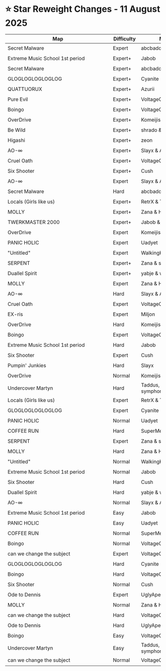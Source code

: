 # ⭐ Star Reweight Changes - 11 August 2025

| <div style="width:325px">Map</div> | <div style="width:75px">Difficulty</div> | <div style="width:200px">Mapper(s)</div> | <div style="width:175px">Star Rating Change</div> |
|-----|------------|-----------|---------------------------------------------------|
| Secret Malware | Expert | abcbadq, helloiamdaan | ⭐ 13.53 → ⭐ 13.59 |
| Extreme Music School 1st period | Expert+ | Jabob | ⭐ 12.77 → ⭐ 12.42 |
| Secret Malware | Expert+ | abcbadq, helloiamdaan | ⭐ 12.61 → ⭐ 14.2 |
| GLOGLOGLOGLOGLOG | Expert+ | Cyanite | ⭐ 12.46 → ⭐ 12.31 |
| QUATTUORUX | Expert+ | Azurii | ⭐ 12.15 → ⭐ 12.16 |
| Pure Evil | Expert+ | VoltageO & Aquaflee | ⭐ 12.1 → ⭐ 12.12 |
| Boingo | Expert+ | VoltageO | ⭐ 11.9 → ⭐ 11.43 |
| OverDrive | Expert+ | Komeijisan051 | ⭐ 11.23 → ⭐ 11.65 |
| Be Wild | Expert+ | shrado & Bitz | ⭐ 11.17 → ⭐ 11.07 |
| Higashi | Expert+ | zeon | ⭐ 11.1 → ⭐ 11.64 |
| AO-∞ | Expert+ | Slayx & Aquaflee | ⭐ 10.98 → ⭐ 11.51 |
| Cruel Oath | Expert+ | VoltageO | ⭐ 10.62 → ⭐ 11.07 |
| Six Shooter | Expert+ | Cush | ⭐ 10.57 → ⭐ 10.72 |
| AO-∞ | Expert | Slayx & Aquaflee | ⭐ 10.46 → ⭐ 10.91 |
| Secret Malware | Hard | abcbadq & helloiamdaan | ⭐ 10.37 → ⭐ 11.34 |
| Locals (Girls like us) | Expert+ | RetrX & Tranch | ⭐ 10.31 → ⭐ 9.76 |
| MOLLY | Expert+ | Zana & Hener | ⭐ 9.66 → ⭐ 10.16 |
| TWERKMASTER 2000 | Expert+ | Jabob & Bitz | ⭐ 9.44 → ⭐ 10.35 |
| OverDrive | Expert | Komeijisan051 | ⭐ 9.33 → ⭐ 9.61 |
| PANIC HOLIC | Expert | Uadyet | ⭐ 8.7 → ⭐ 9.05 |
| "Untitled" | Expert | WalkingKat | ⭐ 8.62 → ⭐ 8.81 |
| SERPENT | Expert+ | Zana & steeak | ⭐ 8.46 → ⭐ 9.54 |
| Duallel Spirit | Expert+ | yabje & wangyufy | ⭐ 7.88 → ⭐ 8.23 |
| MOLLY | Expert | Zana & Hener | ⭐ 7.87 → ⭐ 8.54 |
| AO-∞ | Hard | Slayx & Aquaflee | ⭐ 7.65 → ⭐ 7.9 |
| Cruel Oath | Expert | VoltageO | ⭐ 7.64 → ⭐ 7.23 |
| EX-ris | Expert | Miljon | ⭐ 7.59 → ⭐ 7.65 |
| OverDrive | Hard | Komeijisan051 | ⭐ 7.48 → ⭐ 7.53 |
| Boingo | Expert | VoltageO | ⭐ 7.39 → ⭐ 8.01 |
| Extreme Music School 1st period | Hard | Jabob | ⭐ 7.37 → ⭐ 8.29 |
| Six Shooter | Expert | Cush | ⭐ 7.08 → ⭐ 7.27 |
| Pumpin' Junkies | Hard | Slayx | ⭐ 6.72 → ⭐ 7.26 |
| OverDrive | Normal | Komeijisan051 | ⭐ 6.47 → ⭐ 6.37 |
| Undercover Martyn | Hard | Taddus, Tseska & symphonic | ⭐ 6.44 → ⭐ 6.71 |
| Locals (Girls like us) | Expert | RetrX & Tranch | ⭐ 6.4 → ⭐ 6.86 |
| GLOGLOGLOGLOGLOG | Expert | Cyanite | ⭐ 6.12 → ⭐ 7.82 |
| PANIC HOLIC | Normal | Uadyet | ⭐ 5.85 → ⭐ 6.97 |
| COFFEE RUN | Hard | SuperMemer417 | ⭐ 5.76 → ⭐ 6.79 |
| SERPENT | Expert | Zana & steeak | ⭐ 5.67 → ⭐ 7.41 |
| MOLLY | Hard | Zana & Hener | ⭐ 5.57 → ⭐ 5.71 |
| "Untitled" | Normal | WalkingKat | ⭐ 5.4 → ⭐ 6.85 |
| Extreme Music School 1st period | Normal | Jabob | ⭐ 5.38 → ⭐ 6.37 |
| Six Shooter | Hard | Cush | ⭐ 5.12 → ⭐ 5.2 |
| Duallel Spirit | Hard | yabje & wangyufy | ⭐ 4.91 → ⭐ 4.96 |
| AO-∞ | Normal | Slayx & Aquaflee | ⭐ 4.77 → ⭐ 5.72 |
| Extreme Music School 1st period | Easy | Jabob | ⭐ 4.65 → ⭐ 6.5 |
| PANIC HOLIC | Easy | Uadyet | ⭐ 4.64 → ⭐ 5.39 |
| COFFEE RUN | Normal | SuperMemer417 | ⭐ 4.63 → ⭐ 5.63 |
| Boingo | Normal | VoltageO | ⭐ 4.53 → ⭐ 5.33 |
| can we change the subject | Expert | VoltageO | ⭐ 4.51 → ⭐ 4.56 |
| GLOGLOGLOGLOGLOG | Hard | Cyanite | ⭐ 4.44 → ⭐ 5.79 |
| Boingo | Hard | VoltageO | ⭐ 4.33 → ⭐ 5.98 |
| Six Shooter | Normal | Cush | ⭐ 3.98 → ⭐ 4.68 |
| Ode to Dennis | Expert | UglyApe | ⭐ 3.85 → ⭐ 5.85 |
| MOLLY | Normal | Zana & Hener | ⭐ 3.78 → ⭐ 4.53 |
| can we change the subject | Hard | VoltageO | ⭐ 3.67 → ⭐ 4.02 |
| Ode to Dennis | Hard | UglyApe | ⭐ 3.67 → ⭐ 4.93 |
| Boingo | Easy | VoltageO | ⭐ 3.37 → ⭐ 4.0 |
| Undercover Martyn | Easy | Taddus, Tseska, symphonic | ⭐ 3.27 → ⭐ 3.42 |
| can we change the subject | Normal | VoltageO | ⭐ 2.98 → ⭐ 3.12 |